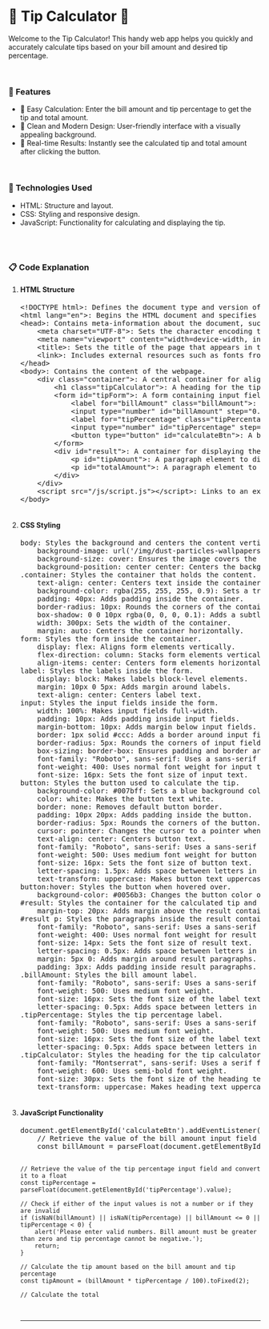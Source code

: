 <h1>💸 Tip Calculator 💸</h1>
<p>
    Welcome to the Tip Calculator! This handy web app helps you quickly and accurately calculate tips based on your bill amount and desired tip percentage.
</p>
<br>
<h3>🚀 Features</h3>
<ul>
    <li>🧮 Easy Calculation: Enter the bill amount and tip percentage to get the tip and total amount.</li>
    <li>🎨 Clean and Modern Design: User-friendly interface with a visually appealing background.</li>
    <li>🔄 Real-time Results: Instantly see the calculated tip and total amount after clicking the button.</li>
</ul>
<br>
<h3>🔧 Technologies Used</h3>
<ul>
    <li>HTML: Structure and layout.</li>
    <li>CSS: Styling and responsive design.</li>
    <li>JavaScript: Functionality for calculating and displaying the tip.</li>
</ul>
<br><br>
<h3>📋 Code Explanation</h3>
<ol>
    <li>
        <h4>HTML Structure</h4>
        <pre>
&lt;!DOCTYPE html&gt;: Defines the document type and version of HTML.
&lt;html lang="en"&gt;: Begins the HTML document and specifies English as the language.
&lt;head&gt;: Contains meta-information about the document, such as character encoding, viewport settings, and links to external resources.
    &lt;meta charset="UTF-8"&gt;: Sets the character encoding to UTF-8.
    &lt;meta name="viewport" content="width=device-width, initial-scale=1.0"&gt;: Ensures the page is responsive on all devices.
    &lt;title&gt;: Sets the title of the page that appears in the browser tab.
    &lt;link&gt;: Includes external resources such as fonts from Google Fonts and a stylesheet for styling.
&lt;/head&gt;
&lt;body&gt;: Contains the content of the webpage.
    &lt;div class="container"&gt;: A central container for aligning and styling content.
        &lt;h1 class="tipCalculator"&gt;: A heading for the tip calculator section, styled to stand out.
        &lt;form id="tipForm"&gt;: A form containing input fields for bill amount and tip percentage.
            &lt;label for="billAmount" class="billAmount"&gt;: A label for the bill amount input field.
            &lt;input type="number" id="billAmount" step="0.01" required&gt;: An input field for entering the bill amount.
            &lt;label for="tipPercentage" class="tipPercentage"&gt;: A label for the tip percentage input field.
            &lt;input type="number" id="tipPercentage" step="0.1" required&gt;: An input field for entering the tip percentage.
            &lt;button type="button" id="calculateBtn"&gt;: A button to trigger the calculation.
        &lt;/form&gt;
        &lt;div id="result"&gt;: A container for displaying the calculated tip and total amount.
            &lt;p id="tipAmount"&gt;: A paragraph element to display the tip amount.
            &lt;p id="totalAmount"&gt;: A paragraph element to display the total amount.
        &lt;/div&gt;
    &lt;/div&gt;
    &lt;script src="/js/script.js"&gt;&lt;/script&gt;: Links to an external JavaScript file that contains the logic for calculating and displaying the tip.
&lt;/body&gt;
        </pre>
    </li>
    <li>
        <h4>CSS Styling</h4>
        <pre>
body: Styles the background and centers the content vertically and horizontally.
    background-image: url('/img/dust-particles-wallpapers.jpg'): Sets a full-screen background image.
    background-size: cover: Ensures the image covers the entire background area.
    background-position: center center: Centers the background image.
.container: Styles the container that holds the content.
    text-align: center: Centers text inside the container.
    background-color: rgba(255, 255, 255, 0.9): Sets a translucent white background for better contrast.
    padding: 40px: Adds padding inside the container.
    border-radius: 10px: Rounds the corners of the container.
    box-shadow: 0 0 10px rgba(0, 0, 0, 0.1): Adds a subtle shadow for a 3D effect.
    width: 300px: Sets the width of the container.
    margin: auto: Centers the container horizontally.
form: Styles the form inside the container.
    display: flex: Aligns form elements vertically.
    flex-direction: column: Stacks form elements vertically.
    align-items: center: Centers form elements horizontally.
label: Styles the labels inside the form.
    display: block: Makes labels block-level elements.
    margin: 10px 0 5px: Adds margin around labels.
    text-align: center: Centers label text.
input: Styles the input fields inside the form.
    width: 100%: Makes input fields full-width.
    padding: 10px: Adds padding inside input fields.
    margin-bottom: 10px: Adds margin below input fields.
    border: 1px solid #ccc: Adds a border around input fields.
    border-radius: 5px: Rounds the corners of input fields.
    box-sizing: border-box: Ensures padding and border are included in the width and height.
    font-family: "Roboto", sans-serif: Uses a sans-serif font for input text.
    font-weight: 400: Uses normal font weight for input text.
    font-size: 16px: Sets the font size of input text.
button: Styles the button used to calculate the tip.
    background-color: #007bff: Sets a blue background color.
    color: white: Makes the button text white.
    border: none: Removes default button border.
    padding: 10px 20px: Adds padding inside the button.
    border-radius: 5px: Rounds the corners of the button.
    cursor: pointer: Changes the cursor to a pointer when hovering over the button.
    text-align: center: Centers button text.
    font-family: "Roboto", sans-serif: Uses a sans-serif font for button text.
    font-weight: 500: Uses medium font weight for button text.
    font-size: 16px: Sets the font size of button text.
    letter-spacing: 1.5px: Adds space between letters in button text.
    text-transform: uppercase: Makes button text uppercase.
button:hover: Styles the button when hovered over.
    background-color: #0056b3: Changes the button color on hover for a visual effect.
#result: Styles the container for the calculated tip and total amount.
    margin-top: 20px: Adds margin above the result container.
#result p: Styles the paragraphs inside the result container.
    font-family: "Roboto", sans-serif: Uses a sans-serif font for result text.
    font-weight: 400: Uses normal font weight for result text.
    font-size: 14px: Sets the font size of result text.
    letter-spacing: 0.5px: Adds space between letters in result text.
    margin: 5px 0: Adds margin around result paragraphs.
    padding: 3px: Adds padding inside result paragraphs.
.billAmount: Styles the bill amount label.
    font-family: "Roboto", sans-serif: Uses a sans-serif font.
    font-weight: 500: Uses medium font weight.
    font-size: 16px: Sets the font size of the label text.
    letter-spacing: 0.5px: Adds space between letters in the label text.
.tipPercentage: Styles the tip percentage label.
    font-family: "Roboto", sans-serif: Uses a sans-serif font.
    font-weight: 500: Uses medium font weight.
    font-size: 16px: Sets the font size of the label text.
    letter-spacing: 0.5px: Adds space between letters in the label text.
.tipCalculator: Styles the heading for the tip calculator section.
    font-family: "Montserrat", sans-serif: Uses a serif font.
    font-weight: 600: Uses semi-bold font weight.
    font-size: 30px: Sets the font size of the heading text.
    text-transform: uppercase: Makes heading text uppercase.
        </pre>
    </li>
    <li>
        <h4>JavaScript Functionality</h4>
        <pre>
document.getElementById('calculateBtn').addEventListener('click', function() {
    // Retrieve the value of the bill amount input field and convert it to a float
    const billAmount = parseFloat(document.getElementById('billAmount').value);

    // Retrieve the value of the tip percentage input field and convert it to a float
    const tipPercentage = parseFloat(document.getElementById('tipPercentage').value);

    // Check if either of the input values is not a number or if they are invalid
    if (isNaN(billAmount) || isNaN(tipPercentage) || billAmount <= 0 || tipPercentage < 0) {
        alert('Please enter valid numbers. Bill amount must be greater than zero and tip percentage cannot be negative.');
        return;
    }

    // Calculate the tip amount based on the bill amount and tip percentage
    const tipAmount = (billAmount * tipPercentage / 100).toFixed(2);
    
    // Calculate the total
<hr>
